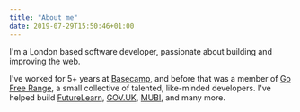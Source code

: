 ```yaml
---
title: "About me"
date: 2019-07-29T15:50:46+01:00
---
```

I'm a London based software developer, passionate about building and improving the web.

I've worked for 5+ years at <a href="http://basecamp.com">Basecamp</a>, and before that was a member of <a href="http://gofreerange.com">Go Free Range</a>, a small collective of talented, like-minded developers. I've helped build <a href="https://www.futurelearn.com/">FutureLearn</a>, <a href="https://www.gov.uk">GOV.UK</a>, <a href="https://mubi.com/">MUBI</a>, and many more.
